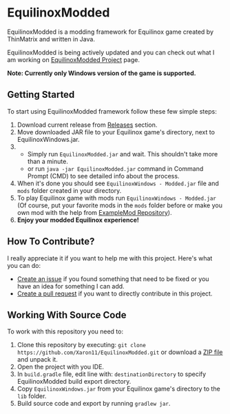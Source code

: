 # EquilinoxModded
EquilinoxModded is a modding framework for Equilinox game created by ThinMatrix and written in Java.

EquilinoxModded is being actively updated and you can check out what I am working on [EquilinoxModded Project](https://github.com/Xaron11/EquilinoxModded/projects/1) page.

**Note: Currently only Windows version of the game is supported.**

## Getting Started
To start using EquilinoxModded framework follow these few simple steps:

1. Download current release from [Releases](https://github.com/Xaron11/EquilinoxModded/releases) section.
2. Move downloaded JAR file to your Equilinox game's directory, next to EquilinoxWindows.jar.
3. * Simply run `EquilinoxModded.jar` and wait. This shouldn't take more than a minute.
   * or run `java -jar EquilinoxModded.jar` command in Command Prompt (CMD) to see detailed info about the process.
4. When it's done you should see `EquilinoxWindows - Modded.jar` file and `mods` folder created in your directory.
5. To play Equilinox game with mods run `EquilinoxWindows - Modded.jar` (Of course, put your favorite mods in the `mods` folder before or make you own mod with the help from [ExampleMod Repository](https://github.com/Xaron11/EquilinoxModded-ExampleMod)).
6. **Enjoy your modded Equilinox experience!**

## How To Contribute?
I really appreciate it if you want to help me with this project. Here's what you can do:
* [Create an issue](https://github.com/Xaron11/EquilinoxModded/issues) if you found something that need to be fixed or you have an idea for something I can add.
* [Create a pull request](https://github.com/Xaron11/EquilinoxModded/pulls) if you want to directly contribute in this project.

## Working With Source Code
To work with this repository you need to:
1. Clone this repository by executing: `git clone https://github.com/Xaron11/EquilinoxModded.git` or download a [ZIP file](https://github.com/Xaron11/EquilinoxModded/archive/master.zip) and unpack it.
2. Open the project with you IDE.
3. In `build.gradle` file, edit line with: `destinationDirectory` to specify EquilinoxModded build export directory.
4. Copy `EquilinoxWindows.jar` from your Equilinox game's directory to the `lib` folder.
5. Build source code and export by running `gradlew jar`.

